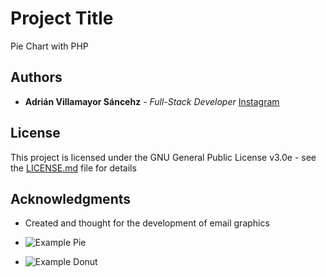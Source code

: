 # Project Title

Pie Chart with PHP 

## Authors

* **Adrián Villamayor Sáncehz** - *Full-Stack Developer*
[Instagram](https://www.instagram.com/adrian_villamayor/)

## License

This project is licensed under the GNU General Public License v3.0e - see the [LICENSE.md](LICENSE.md) file for details

## Acknowledgments

* Created and thought for the development of email graphics

* ![Example Pie](https://image.ibb.co/f5qOk9/Captura_de_pantalla_2018_08_27_a_las_17_53_46.png)
* ![Example Donut](https://image.ibb.co/cbcdk9/Captura_de_pantalla_2018_08_27_a_las_17_49_34.png)

